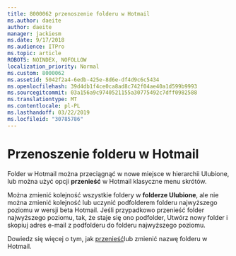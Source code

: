 ```yaml
---
title: 8000062 przenoszenie folderu w Hotmail
ms.author: daeite
author: daeite
manager: jackiesm
ms.date: 9/17/2018
ms.audience: ITPro
ms.topic: article
ROBOTS: NOINDEX, NOFOLLOW
localization_priority: Normal
ms.custom: 8000062
ms.assetid: 5042f2a4-6edb-425e-8d6e-df4d9c6c5434
ms.openlocfilehash: 39d4db1f4ce0ca8ad8c742f04ae40a1d599b9993
ms.sourcegitcommit: 03a156a9c9740521155a30775492c7dff0982588
ms.translationtype: MT
ms.contentlocale: pl-PL
ms.lasthandoff: 03/22/2019
ms.locfileid: "30785786"
---
```

# <a name="moving-a-folder-in-outlookcom"></a>Przenoszenie folderu w Hotmail

Folder w Hotmail można przeciągnąć w nowe miejsce w hierarchii Ulubione, lub można użyć opcji **przenieść** w Hotmail klasyczne menu skrótów. 
  
Można zmienić kolejność wszystkie foldery w **folderze Ulubione**, ale nie można zmienić kolejność lub uczynić podfolderem folderu najwyższego poziomu w wersji beta Hotmail. Jeśli przypadkowo przenieść folder najwyższego poziomu, tak, że staje się ono podfolder, Utwórz nowy folder i skopiuj adres e-mail z podfolderu do folderu najwyższego poziomu. 
  
Dowiedz się więcej o tym, jak [przenieść](https://support.office.com/article/c9c66fed-8a7c-426a-afc6-0d46a72080fb)lub zmienić nazwę folderu w Hotmail.
  


